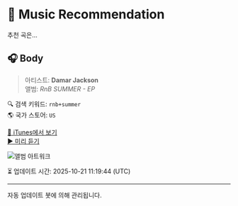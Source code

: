 
# 🎵 Music Recommendation

추천 곡은...

## 🎧 Body  
> 아티스트: **Damar Jackson**  
> 앨범: _RnB SUMMER - EP_  

🔍 검색 키워드: `rnb+summer`  
🌎 국가 스토어: `US`

[🔗 iTunes에서 보기](https://music.apple.com/us/album/body/1645724108?i=1645724147&uo=4)  
[▶️ 미리 듣기](https://audio-ssl.itunes.apple.com/itunes-assets/AudioPreview122/v4/3c/bd/75/3cbd753f-b429-e692-48b4-c3792203c71e/mzaf_11844236528818990533.plus.aac.p.m4a)

![앨범 아트워크](https://is1-ssl.mzstatic.com/image/thumb/Music122/v4/e4/f6/93/e4f6931e-c857-ffbf-9bf1-a87769e03411/artwork.jpg/100x100bb.jpg)

⏳ 업데이트 시간: 2025-10-21 11:19:44 (UTC)

---
자동 업데이트 봇에 의해 관리됩니다.
